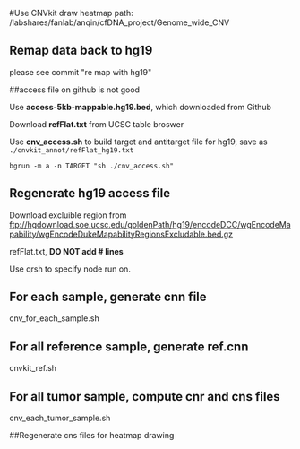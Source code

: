 #Use CNVkit draw heatmap
path: /labshares/fanlab/anqin/cfDNA_project/Genome_wide_CNV

## Remap data back to hg19
please see commit "re map with hg19"




##access file on github is not good

Use **access-5kb-mappable.hg19.bed**, which downloaded from Github

Download **refFlat.txt** from UCSC table broswer

Use **cnv_access.sh** to build target and antitarget file for hg19, save as ```./cnvkit_annot/refFlat_hg19.txt```

```
bgrun -m a -n TARGET "sh ./cnv_access.sh"
```

## Regenerate hg19 access file
Download excluible region from ftp://hgdownload.soe.ucsc.edu/goldenPath/hg19/encodeDCC/wgEncodeMapability/wgEncodeDukeMapabilityRegionsExcludable.bed.gz

refFlat.txt, **DO NOT add # lines**

Use qrsh to specify node run on.

## For each sample, generate cnn file
cnv\_for\_each_sample.sh
## For all reference sample, generate ref.cnn

cnvkit\_ref.sh

## For all tumor sample, compute cnr and cns files

cnv\_each\_tumor\_sample.sh

##Regenerate cns files for heatmap drawing
